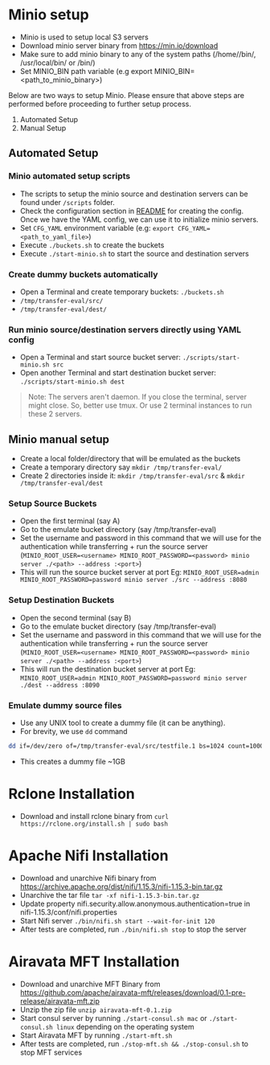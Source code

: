 # Minio setup

* Minio is used to setup local S3 servers
* Download minio server binary from https://min.io/download
* Make sure to add minio binary to any of the system paths (/home/<user>/bin/, /usr/local/bin/ or /bin/)
* Set MINIO_BIN path variable (e.g export MINIO_BIN=<path_to_minio_binary>)

Below are two ways to setup Minio. Please ensure that above steps are performed before proceeding to further setup process.
1. Automated Setup
2. Manual Setup

## Automated Setup

### Minio automated setup scripts

* The scripts to setup the minio source and destination servers can be found under `/scripts` folder.
* Check the configuration section in [README](README.md) for creating the config. Once we have the YAML config, we can use it to initialize minio servers.
* Set `CFG_YAML` environment variable (e.g: `export CFG_YAML=<path_to_yaml_file>`)
* Execute `./buckets.sh` to create the buckets
* Execute `./start-minio.sh` to start the source and destination servers

### Create dummy buckets automatically

- Open a Terminal and create temporary buckets: `./buckets.sh` 
- `/tmp/transfer-eval/src/`
- `/tmp/transfer-eval/dest/`

### Run minio source/destination servers directly using YAML config
- Open a Terminal and start source bucket server: `./scripts/start-minio.sh src`
- Open another Terminal and start destination bucket server: `./scripts/start-minio.sh dest`

> Note: The servers aren't daemon. If you close the terminal, server might close. So, better use tmux. Or use 2 terminal instances to run these 2 servers.


## Minio manual setup

* Create a local folder/directory that will be emulated as the buckets
* Create a temporary directory say ```mkdir /tmp/transfer-eval/```
* Create 2 directories inside it: ```mkdir /tmp/transfer-eval/src``` & ```mkdir /tmp/transfer-eval/dest```


### Setup Source Buckets
* Open the first terminal (say A)
* Go to the emulate bucket directory (say /tmp/transfer-eval)
* Set the username and password in this command that we will use for the authentication while transferring + run the source server (`MINIO_ROOT_USER=<username> MINIO_ROOT_PASSWORD=<password> minio server ./<path> --address :<port>`)
* This will run the source bucket server at port <port> Eg:  ```MINIO_ROOT_USER=admin MINIO_ROOT_PASSWORD=password minio server ./src --address :8080```


### Setup Destination Buckets
* Open the second terminal (say B)
* Go to the emulate bucket directory (say /tmp/transfer-eval)
* Set the username and password in this command that we will use for the authentication while transferring + run the source server (`MINIO_ROOT_USER=<username> MINIO_ROOT_PASSWORD=<password> minio server ./<path> --address :<port>`)
* This will run the destination bucket server at port <port> Eg:  ```MINIO_ROOT_USER=admin MINIO_ROOT_PASSWORD=password minio server ./dest --address :8090```

### Emulate dummy source files

* Use any UNIX tool to create a dummy file (it can be anything).
* For brevity, we use `dd` command
```bash
dd if=/dev/zero of=/tmp/transfer-eval/src/testfile.1 bs=1024 count=1000000
```
*  This creates a dummy file ~1GB

# Rclone Installation

* Download and install rclone binary from ```curl https://rclone.org/install.sh | sudo bash```

# Apache Nifi Installation

* Download and unarchive Nifi binary from https://archive.apache.org/dist/nifi/1.15.3/nifi-1.15.3-bin.tar.gz
* Unarchive the tar file ```tar -xf nifi-1.15.3-bin.tar.gz```
* Update property nifi.security.allow.anonymous.authentication=true in nifi-1.15.3/conf/nifi.properties
* Start Nifi server ```./bin/nifi.sh start --wait-for-init 120```
* After tests are completed, run ```./bin/nifi.sh stop``` to stop the server

# Airavata MFT Installation

* Download and unarchive MFT Binary from https://github.com/apache/airavata-mft/releases/download/0.1-pre-release/airavata-mft.zip
* Unzip the zip file ```unzip airavata-mft-0.1.zip```
* Start consul server by running ```./start-consul.sh mac``` or ```./start-consul.sh linux``` depending on the operating system
* Start Airavata MFT by running ```./start-mft.sh```
* After tests are completed, run ```./stop-mft.sh && ./stop-consul.sh``` to stop MFT services
